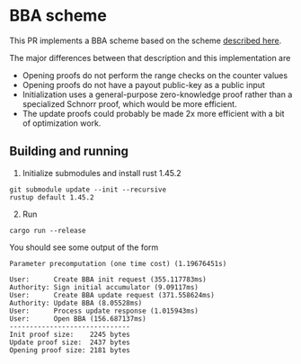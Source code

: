 # BBA scheme

This PR implements a BBA scheme based on the scheme [described here](https://hackmd.io/@izzy/rJApOn5zu).

The major differences between that description and this implementation are

- Opening proofs do not perform the range checks on the counter values
- Opening proofs do not have a payout public-key as a public input
- Initialization uses a general-purpose zero-knowledge proof rather than a specialized Schnorr proof, which would be more efficient.
- The update proofs could probably be made 2x more efficient with a bit of optimization work.

## Building and running

1. Initialize submodules and install rust 1.45.2

```
git submodule update --init --recursive
rustup default 1.45.2
```

2. Run

```
cargo run --release
```

You should see some output of the form

```
Parameter precomputation (one time cost) (1.19676451s)

User:      Create BBA init request (355.117783ms)
Authority: Sign initial accumulator (9.09117ms)
User:      Create BBA update request (371.558624ms)
Authority: Update BBA (8.05528ms)
User:      Process update response (1.015943ms)
User:      Open BBA (156.687137ms)
------------------------------
Init proof size:    2245 bytes
Update proof size:  2437 bytes
Opening proof size: 2181 bytes
```
